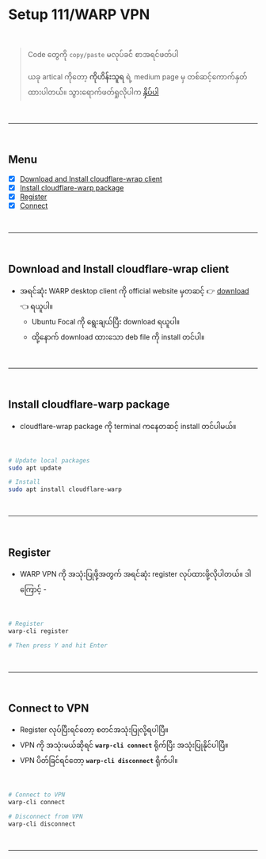 # Setup 111/WARP VPN

</br>

> Code တွေကို `copy/paste` မလုပ်ခင်် စာအရင်ဖတ်ပါ
>
> ယခု artical ကိုတော့ **ကိုဟိန်းသူရ** ရဲ့ medium page မှ တစ်ဆင့်ကောက်နှတ်ထားပါတယ််။ သွားရောက်ဖတ်ရှုလိုပါက [နှိပ်ပါ](https://medium.com/@heinthuya12/install-and-using-1111-vpn-in-ubuntu-cdd45496f53f)

</br>

---

</br>

## Menu

- [x] [Download and Install cloudflare-wrap client](#download-and-install-cloudflare-wrap-client)
- [x] [Install cloudflare-warp package](#install-cloudflare-warp-package)
- [x] [Register](#register)
- [x] [Connect](#register)

</br>

---

</br>

## Download and Install cloudflare-wrap client

- အရင်ဆုံး WARP desktop client ကို official website မှတဆင့် 👉️ [download](https://pkg.cloudflareclient.com/packages/cloudflare-warp) 👈️ ရယူပါ။
  - Ubuntu Focal ကို ရွေးချယ်ပြီး download ရယူပါ။
  - ထို့နောက် download ထားသော deb file ကို install တင်ပါ။

</br>

---

</br>

## Install cloudflare-warp package

- cloudflare-wrap package ကို terminal ကနေတဆင့် install တင်ပါမယ်။

</br>

```bash
# Update local packages
sudo apt update

# Install
sudo apt install cloudflare-warp
```

</br>

---

</br>

## Register

- WARP VPN ကို အသုံးပြုဖို့အတွက် အရင်ဆုံး register လုပ်ထားဖို့လိုပါတယ်။ ဒါကြောင့် -

</br>

```bash
# Register
warp-cli register

# Then press Y and hit Enter
```

</br>

---

</br>

## Connect to VPN

- Register လုပ်ပြီးရင်တော့ စတင်အသုံးပြုလို့ရပါပြီ။
- VPN ကို အသုံးမယ်ဆိုရင် **`warp-cli connect`** ရိုက်ပြီး အသုံးပြုနိုင်ပါပြီ။
- VPN ပိတ်ခြင်ရင်တော့ **`warp-cli disconnect`** ရိုက်ပါ။

</br>

```bash
# Connect to VPN
warp-cli connect

# Disconnect from VPN
warp-cli disconnect
```

</br>

---

</br>

[^1]: [Back to Menu](#menu)

[^1]: [Previous Page](/3.Install_chrome.md#install-chrome)

[^1]: [Next Page](/5.Customize_shell.md#customize-shell-with-zsh)
